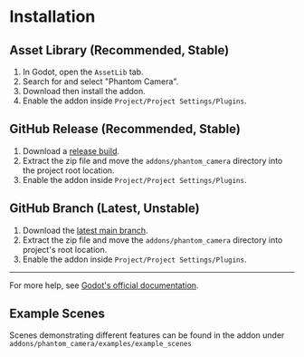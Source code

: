 # Installation

## Asset Library (Recommended, Stable)
1. In Godot, open the `AssetLib` tab.
2. Search for and select "Phantom Camera".
3. Download then install the addon.
4. Enable the addon inside `Project/Project Settings/Plugins`.

## GitHub Release (Recommended, Stable)
1. Download a [release build](https://github.com/ramokz/phantom-camera/releases/).
2. Extract the zip file and move the `addons/phantom_camera` directory into the project root location.
3. Enable the addon inside `Project/Project Settings/Plugins`.


## GitHub Branch (Latest, Unstable)
1. Download the [latest main branch](https://github.com/ramokz/phantom-camera/archive/refs/heads/main.zip).
2. Extract the zip file and move the `addons/phantom_camera` directory into project's root location.
3. Enable the addon inside `Project/Project Settings/Plugins`.

---

For more help, see [Godot's official documentation](https://docs.godotengine.org/en/stable/tutorials/plugins/editor/installing_plugins.html). 

## Example Scenes
Scenes demonstrating different features can be found in the addon under `addons/phantom_camera/examples/example_scenes`